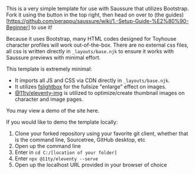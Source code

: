 This is a very simple template for use with Saussure that utilizes Bootstrap. Fork it using the button in the top right, then head on over to (the guides)[https://github.com/perappu/saussure/wiki/1.-Setup-Guide-%E2%80%90-Beginner] to use it!

Because it uses Bootstrap, many HTML codes designed for Toyhouse character profiles will work out-of-the-box. There are no external css files, all css is written directly in `_layouts/base.njk` to ensure it works with Saussure previews with minimal effort.

This template is extremely minimal: 

- It imports all JS and CSS via CDN directly in `_layouts/base.njk`.
- It utilizes [fslightbox](https://fslightbox.com) for the fullsize "enlarge" effect on images.
- [@11ty/eleventy-img](https://www.11ty.dev/docs/plugins/image/) is utilized to optimize/create thumbnail images on character and image pages.

You may view a demo of the site here.

If you would like to demo the template locally:
1. Clone your forked repository using your favorite git client, whether that is the command line, Sourcetree, GitHub desktop, etc
2. Open up the command line
3. Enter in `cd C:/[location of your folder]`
4. Enter `npx @11ty/eleventy --serve`
5. Open up the localhost URL provided in your browser of choice